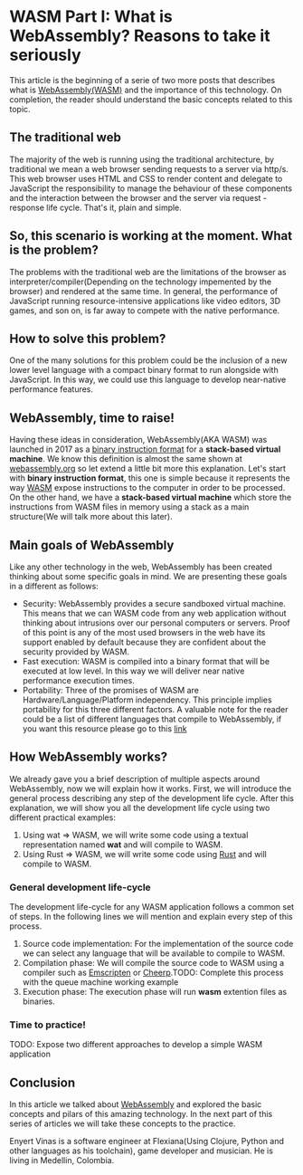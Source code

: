 # WASM Part I: What is WebAssembly? Reasons to take it seriously
This article is the beginning of a serie of two more posts that describes what is [WebAssembly(WASM)](https://webassembly.org/)
and the importance of this technology. On completion, the reader should understand the basic
concepts related to this topic.
## The traditional web
The majority of the web is running using the traditional architecture, by traditional we mean
a web browser sending requests to a server via http/s. This web browser uses HTML and CSS to render 
content and delegate to JavaScript the responsibility to manage the behaviour of these components and the
interaction between the browser and the server via request - response life cycle. That's it, plain
and simple. 
## So, this scenario is working at the moment. What is the problem?
The problems with the traditional web are the limitations of the browser as interpreter/compiler(Depending
on the technology impemented by the browser) and rendered at the same time. In general, the performance of
JavaScript running resource-intensive applications like video editors, 3D games, and son on, is far away to
compete with the native performance.
## How to solve this problem? 
One of the many solutions for this problem could be the inclusion of a new lower level language with a compact
binary format to run alongside with JavaScript. In this way, we could use this language to develop near-native
performance features.
## WebAssembly, time to raise!
Having these ideas in consideration, WebAssembly(AKA WASM) was launched in 2017 as a [binary instruction format](https://webassembly.github.io/spec/core/binary/index.html)
for a **stack-based virtual machine**. We know this definition is almost the same shown at [webassembly.org](https://webassembly.org/)
so let extend a little bit more this explanation. Let's start with **binary instruction format**, this one is simple
because it represents the way [WASM](https://webassembly.org/) expose instructions to the computer in order to be processed. On
the other hand, we have a **stack-based virtual machine** which store the instructions from WASM files in memory
using a stack as a main structure(We will talk more about this later).
## Main goals of WebAssembly
Like any other technology in the web, WebAssembly has been created thinking about some specific goals in mind. We are
presenting these goals in a different as follows:
- Security: WebAssembly provides a secure sandboxed virtual machine. This means that we can WASM code from any web application
without thinking about intrusions over our personal computers or servers. Proof of this point is any of the most used browsers
in the web have its support enabled by default because they are confident about the security provided by WASM.
- Fast execution: WASM is compiled into a binary format that will be executed at low level. In this way we will deliver
near native performance execution times.
- Portability: Three of the promises of WASM are Hardware/Language/Platform independency. This principle implies portability
for this three different factors.
A valuable note for the reader could be a list of different languages that compile to WebAssembly, if you want this resource please
go to this [link](https://github.com/appcypher/awesome-wasm-langs)
## How WebAssembly works?
We already gave you a brief description of multiple aspects around WebAssembly, now we will explain how it works. First, we will introduce
the general process describing any step of the development life cycle.
After this explanation, we will show you all the development life cycle using two different practical examples:
1) Using wat => WASM, we will write some code using a textual representation named **wat** and will compile to WASM.
2) Using Rust => WASM, we will write some code using [Rust](https://www.rust-lang.org/) and will compile to WASM.
### General development life-cycle
The development life-cycle for any WASM application follows a common set of steps. In the following lines we will mention
and explain every step of this process.
1) Source code implementation: For the implementation of the source code we can select any language that will be available
to compile to WASM.
2) Compilation phase: We will compile the source code to WASM using a compiler such as [Emscripten](https://emscripten.org/) or [Cheerp](https://leaningtech.com/cheerp/).TODO: Complete this process with the queue machine working example
3) Execution phase: The execution phase will run **wasm** extention files as binaries. 
### Time to practice!
TODO: Expose two different approaches to develop a simple WASM application

## Conclusion
In this article we talked about [WebAssembly](https://webassembly.org/) and explored the basic concepts and pilars
of this amazing technology. In the next part of this series of articles we will take these concepts to the practice.

Enyert Vinas is a software engineer at Flexiana(Using Clojure, Python and other languages as his toolchain), game developer and
musician. He is living in Medellin, Colombia.
